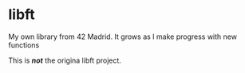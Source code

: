 # libft
My own library from 42 Madrid. It grows as I make progress with new functions

This is ***not*** the origina libft project.

